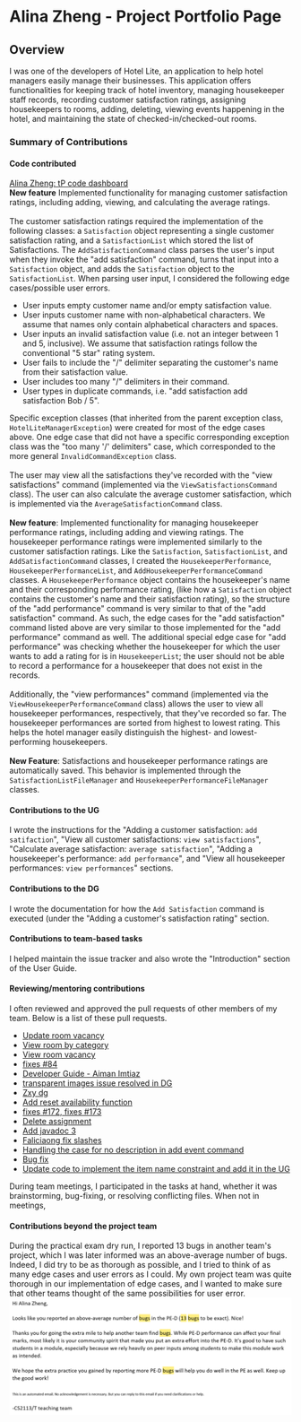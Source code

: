 # Alina Zheng - Project Portfolio Page

## Overview
I was one of the developers of Hotel Lite, an application to help hotel managers easily
manage their businesses. This application offers functionalities for keeping track of hotel inventory,
managing housekeeper staff records, recording customer satisfaction ratings,
assigning housekeepers to rooms, adding, deleting, viewing events happening in the hotel,
and maintaining the state of checked-in/checked-out rooms.



### Summary of Contributions
#### Code contributed
[Alina Zheng: tP code dashboard](https://nus-cs2113-ay2122s2.github.io/tp-dashboard/?search=zhenster&breakdown=true&sort=groupTitle&sortWithin=title&since=2022-02-18&timeframe=commit&mergegroup=&groupSelect=groupByRepos&checkedFileTypes=docs~functional-code~test-code~other)
<br>
**New feature** Implemented functionality for managing customer satisfaction ratings, including adding, 
viewing, and calculating the average ratings.
<br>
<br>
The customer satisfaction ratings required the implementation of the following classes: a `Satisfaction` object 
representing a single customer satisfaction rating, and a `SatisfactionList` which stored the list of Satisfactions. 
The `AddSatisfactionCommand` class parses the user's input when they invoke the "add satisfaction" command, turns that 
input into a `Satisfaction` object, and adds the `Satisfaction` object to the `SatisfactionList`. When parsing user
input, I considered the following edge cases/possible user errors. 
* User inputs empty customer name and/or empty satisfaction value.
* User inputs customer name with non-alphabetical characters. We assume that names only contain alphabetical characters
and spaces. 
* User inputs an invalid satisfaction value (i.e. not an integer between 1 and 5, inclusive). We assume that
satisfaction ratings follow the conventional "5 star" rating system.
* User fails to include the "/" delimiter separating the customer's name from their satisfaction value. 
* User includes too many "/" delimiters in their command. 
* User types in duplicate commands, i.e. "add satisfaction add satisfaction Bob / 5".

Specific exception classes (that inherited from the parent exception class, `HotelLiteManagerException`) were created 
for most of the edge cases above. One edge case that did not have a specific corresponding exception class was the 
"too many '/' delimiters" case, which corresponded to the more general `InvalidCommandException` class.
<br>
<br>
The user may view all the satisfactions they've recorded with the "view satisfactions" command (implemented via 
the `ViewSatisfactionsCommand` class). The user can also calculate the average customer satisfaction, 
which is implemented via the `AverageSatisfactionCommand` class. 
<br>
<br>
**New feature**: Implemented functionality for managing housekeeper performance ratings, including adding and
viewing ratings. The housekeeper performance ratings were implemented similarly to the customer satisfaction ratings. 
Like the `Satisfaction`, `SatisfactionList`, and `AddSatisfactionCommand` classes, I created the 
`HousekeeperPerformance`, `HousekeeperPerformanceList`, and `AddHousekeeperPerformanceCommand` classes. 
A `HousekeeperPerformance` object contains the housekeeper's name and their corresponding performance rating, (like
how a `Satisfaction` object contains the customer's name and their satisfaction rating), so 
the structure of the "add performance" command is very similar to that of the "add satisfaction" command. 
As such, the edge cases for the "add satisfaction" command listed above are very similar to those implemented
for the "add performance" command as well. The additional special edge case for "add performance" was checking whether 
the housekeeper for which the user wants to add a rating for is in `HousekeeperList`; the user should not be able 
to record a performance for a housekeeper that does not exist in the records. 
<br>
<br>
Additionally, the "view performances" command (implemented via the `ViewHousekeeperPerformanceCommand` class)
allows the user to view all housekeeper performances, respectively, that they've recorded so
far. The housekeeper performances are sorted from highest to lowest rating. This helps the hotel 
manager easily distinguish the highest- and lowest-performing housekeepers. 
<br>
<br>
**New Feature**: Satisfactions and housekeeper performance ratings are automatically saved. This behavior is 
implemented through the `SatisfactionListFileManager` and `HousekeeperPerformanceFileManager` classes. 

#### Contributions to the UG
I wrote the instructions for the "Adding a customer satisfaction: `add satifaction`",
"View all customer satisfactions: `view satisfactions`", "Calculate average satisfaction: `average satisfaction`",
"Adding a housekeeper's performance: `add performance`", and "View all housekeeper performances: `view performances`"
sections.
#### Contributions to the DG
I wrote the documentation for how the `Add Satisfaction` command is executed (under the "Adding a customer's 
satisfaction rating" section. 
#### Contributions to team-based tasks
I helped maintain the issue tracker and also wrote the "Introduction" section of the User Guide. 
#### Reviewing/mentoring contributions
I often reviewed and approved the pull requests of other members of my team. Below is a list of these pull requests. 
* [Update room vacancy](https://github.com/AY2122S2-CS2113-T11-1/tp/pull/32)
* [View room by category](https://github.com/AY2122S2-CS2113-T11-1/tp/pull/36)
* [View room vacancy](https://github.com/AY2122S2-CS2113-T11-1/tp/pull/37)
* [fixes #84](https://github.com/AY2122S2-CS2113-T11-1/tp/pull/89)
* [Developer Guide - Aiman Imtiaz](https://github.com/AY2122S2-CS2113-T11-1/tp/pull/99)
* [transparent images issue resolved in DG](https://github.com/AY2122S2-CS2113-T11-1/tp/pull/101)
* [Zxy dg](https://github.com/AY2122S2-CS2113-T11-1/tp/pull/106)
* [Add reset availability function](https://github.com/AY2122S2-CS2113-T11-1/tp/pull/136)
* [fixes #172, fixes #173](https://github.com/AY2122S2-CS2113-T11-1/tp/pull/174)
* [Delete assignment](https://github.com/AY2122S2-CS2113-T11-1/tp/pull/178)
* [Add javadoc 3](https://github.com/AY2122S2-CS2113-T11-1/tp/pull/204)
* [Faliciaong fix slashes](https://github.com/AY2122S2-CS2113-T11-1/tp/pull/224)
* [Handling the case for no description in add event command](https://github.com/AY2122S2-CS2113-T11-1/tp/pull/232)
* [Bug fix](https://github.com/AY2122S2-CS2113-T11-1/tp/pull/326)
* [Update code to implement the item name constraint and add it in the UG](https://github.com/AY2122S2-CS2113-T11-1/tp/pull/330) 

During team meetings, I participated in the tasks at hand, whether it was brainstorming, bug-fixing, or resolving 
conflicting files. When not in meetings, 
#### Contributions beyond the project team 
During the practical exam dry run, I reported 13 bugs in another team's project, which I was later
informed was an above-average number of bugs. Indeed, I did try to be as thorough as possible, and I tried to 
think of as many edge cases and user errors as I could. My own project team was quite thorough in our implementation
of edge cases, and I wanted to make sure that other teams thought of the same possibilities for user error. 
![img.png](alinaZheng_PE_DR.png)